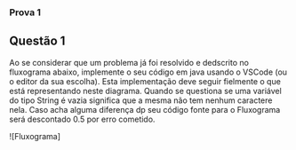 ### Prova 1

## Questão 1

Ao se considerar que um problema já foi resolvido e dedscrito no fluxograma abaixo, implemente o seu código em java usando o VSCode (ou o editor da sua escolha). Esta implementação deve seguir fielmente o que está representando neste diagrama. Quando se questiona se uma variável do tipo String é vazia significa que a mesma não tem nenhum caractere nela. Caso acha alguma diferença dp seu código fonte para o Fluxograma será descontado 0.5 por erro cometido.

![Fluxograma]
